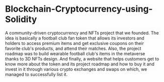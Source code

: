 # Blockchain-Cryptocurrency-using-Solidity

A community-driven cryptocurrency and NFTs project that we founded. The idea is basically a football club fan token that allows its investors and holders to access premium items and get exclusive coupons on their favorite club's products, and attend their matches. 
Also, the project roadmap was to build wearable football club's items in the metaverse thanks to 3D NFTs design.
And finally, a website that helps customers get to know more about the token and its project roadmap and how to buy it and invest in it through various crypto exchanges and swaps on which, we managed to successfully list it.
